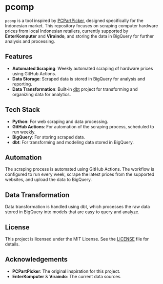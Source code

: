 # pcomp

`pcomp` is a tool inspired by [PCPartPicker](https://pcpartpicker.com/), designed specifically for the Indonesian market. This repository focuses on scraping computer hardware prices from local Indonesian retailers, currently supported by **EnterKomputer** and **Viraindo**, and storing the data in BigQuery for further analysis and processing.

## Features

- **Automated Scraping**: Weekly automated scraping of hardware prices using GitHub Actions.
- **Data Storage**: Scraped data is stored in BigQuery for analysis and reporting.
- **Data Transformation**: Built-in [dbt](https://www.getdbt.com/) project for transforming and organizing data for analytics.

## Tech Stack

- **Python**: For web scraping and data processing.
- **GitHub Actions**: For automation of the scraping process, scheduled to run weekly.
- **BigQuery**: For storing scraped data.
- **dbt**: For transforming and modeling data stored in BigQuery.

## Automation

The scraping process is automated using GitHub Actions. The workflow is configured to run every week, scrape the latest prices from the supported websites, and upload the data to BigQuery.

## Data Transformation

Data transformation is handled using dbt, which processes the raw data stored in BigQuery into models that are easy to query and analyze.

## License

This project is licensed under the MIT License. See the [LICENSE](LICENSE) file for details.

## Acknowledgements

- **PCPartPicker**: The original inspiration for this project.
- **EnterKomputer** & **Viraindo**: The current data sources.
